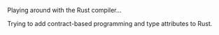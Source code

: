 Playing around with the Rust compiler... 

Trying to add contract-based programming and type attributes to Rust. 
